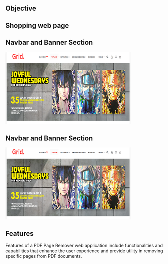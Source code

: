 ## Objective
## Shopping web page</div>

## Navbar and Banner Section
<div><img src="https://github.com/Shanu-Git2002/Masai_eveluation-1/blob/main/assets/Screenshot%20(893).png" width="400" height="230px"> </div>

## Navbar and Banner Section
<div><img src="https://github.com/Shanu-Git2002/Masai_eveluation-1/blob/main/assets/Screenshot%20(893).png" width="400" height="230px"> </div>

## Features
<div>Features of a PDF Page Remover web application include functionalities and capabilities that enhance the user experience and provide utility in removing specific pages from PDF documents. </div>
